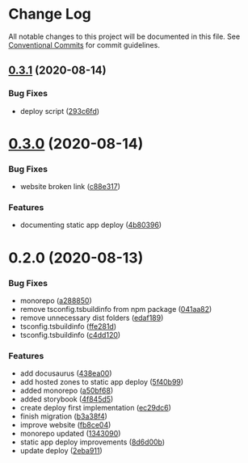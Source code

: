 # Change Log

All notable changes to this project will be documented in this file.
See [Conventional Commits](https://conventionalcommits.org) for commit guidelines.

## [0.3.1](https://github.com/ttoss/pepe/compare/v0.3.0...v0.3.1) (2020-08-14)

### Bug Fixes

- deploy script ([293c6fd](https://github.com/ttoss/pepe/commit/293c6fd83d7a7da37a54ac2b2486c73e6944e494))

# [0.3.0](https://github.com/ttoss/pepe/compare/v0.2.0...v0.3.0) (2020-08-14)

### Bug Fixes

- website broken link ([c88e317](https://github.com/ttoss/pepe/commit/c88e317788c45dd7f96bf284a969afe94ef5a5f2))

### Features

- documenting static app deploy ([4b80396](https://github.com/ttoss/pepe/commit/4b803965a100c3abb9518044bc8c4e98578a6c2c))

# 0.2.0 (2020-08-13)

### Bug Fixes

- monorepo ([a288850](https://github.com/ttoss/pepe/commit/a288850d83a3eff1c76dd198fbddd91bfe3177b4))
- remove tsconfig.tsbuildinfo from npm package ([041aa82](https://github.com/ttoss/pepe/commit/041aa82a27915cf12df5e027331bb8b3bd928b20))
- remove unnecessary dist folders ([edaf189](https://github.com/ttoss/pepe/commit/edaf18904afa171b082f3d9a1d8a6c47d1d11461))
- tsconfig.tsbuildinfo ([ffe281d](https://github.com/ttoss/pepe/commit/ffe281d0a725483d3dd686ed936d4e8ff1028b2e))
- tsconfig.tsbuildinfo ([c4dd120](https://github.com/ttoss/pepe/commit/c4dd120979025054070acd32d2aa736cddfd251e))

### Features

- add docusaurus ([438ea00](https://github.com/ttoss/pepe/commit/438ea00c6f3564036796af53ea8693bc586a54ee))
- add hosted zones to static app deploy ([5f40b99](https://github.com/ttoss/pepe/commit/5f40b99d81a6478c90604f1d1d64d6b070e0d0ae))
- added monorepo ([a50bf68](https://github.com/ttoss/pepe/commit/a50bf68d168c671374a4cd3e73865815f9c6d856))
- added storybook ([4f845d5](https://github.com/ttoss/pepe/commit/4f845d57cf8fb1f96c866f98b417a703943a74f2))
- create deploy first implementation ([ec29dc6](https://github.com/ttoss/pepe/commit/ec29dc6d19e107910ff2b19cb8b8213194fbe07d))
- finish migration ([b3a38f4](https://github.com/ttoss/pepe/commit/b3a38f418962c3addef1ebef4cef2343d50a2a89))
- improve website ([fb8ce04](https://github.com/ttoss/pepe/commit/fb8ce042adc5d10f7a963f3787eb6243f2d35bd2))
- monorepo updated ([1343090](https://github.com/ttoss/pepe/commit/134309077bb769503b3b1cb91459fa9ab3b3de29))
- static app deploy improvements ([8d6d00b](https://github.com/ttoss/pepe/commit/8d6d00b0b97881ac61f05275b4c4275f7168a6c5))
- update deploy ([2eba911](https://github.com/ttoss/pepe/commit/2eba911a5ac1b3e0a00feb0c5bfbeb9e11250c31))
